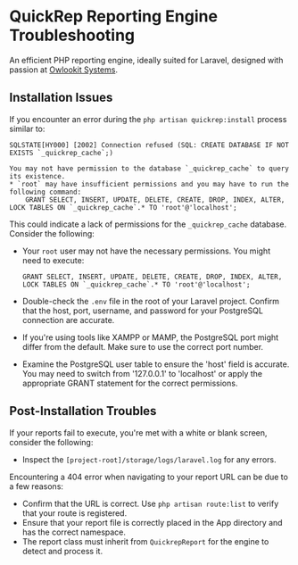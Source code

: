 # QuickRep Reporting Engine Troubleshooting

An efficient PHP reporting engine, ideally suited for Laravel, designed with passion at [Owlookit Systems](https://owlookit.com).

## Installation Issues

If you encounter an error during the `php artisan quickrep:install` process similar to:
```
SQLSTATE[HY000] [2002] Connection refused (SQL: CREATE DATABASE IF NOT EXISTS `_quickrep_cache`;)

You may not have permission to the database `_quickrep_cache` to query its existence.
* `root` may have insufficient permissions and you may have to run the following command:
	GRANT SELECT, INSERT, UPDATE, DELETE, CREATE, DROP, INDEX, ALTER, LOCK TABLES ON `_quickrep_cache`.* TO 'root'@'localhost';
```

This could indicate a lack of permissions for the `_quickrep_cache` database. Consider the following:
* Your `root` user may not have the necessary permissions. You might need to execute:
  ```
  GRANT SELECT, INSERT, UPDATE, DELETE, CREATE, DROP, INDEX, ALTER, LOCK TABLES ON `_quickrep_cache`.* TO 'root'@'localhost';
  ```

* Double-check the `.env` file in the root of your Laravel project. Confirm that the host, port, username, and password for your PostgreSQL connection are accurate.
* If you're using tools like XAMPP or MAMP, the PostgreSQL port might differ from the default. Make sure to use the correct port number.
* Examine the PostgreSQL user table to ensure the 'host' field is accurate. You may need to switch from '127.0.0.1' to 'localhost' or apply the appropriate GRANT statement for the correct permissions.

## Post-Installation Troubles

If your reports fail to execute, you're met with a white or blank screen, consider the following:

* Inspect the `[project-root]/storage/logs/laravel.log` for any errors.

Encountering a 404 error when navigating to your report URL can be due to a few reasons:

* Confirm that the URL is correct. Use `php artisan route:list` to verify that your route is registered.
* Ensure that your report file is correctly placed in the App directory and has the correct namespace.
* The report class must inherit from `QuickrepReport` for the engine to detect and process it.

